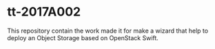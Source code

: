 # tt-2017A002
This repository contain the work made it for make a wizard that help to deploy an Object Storage based on OpenStack Swift.
